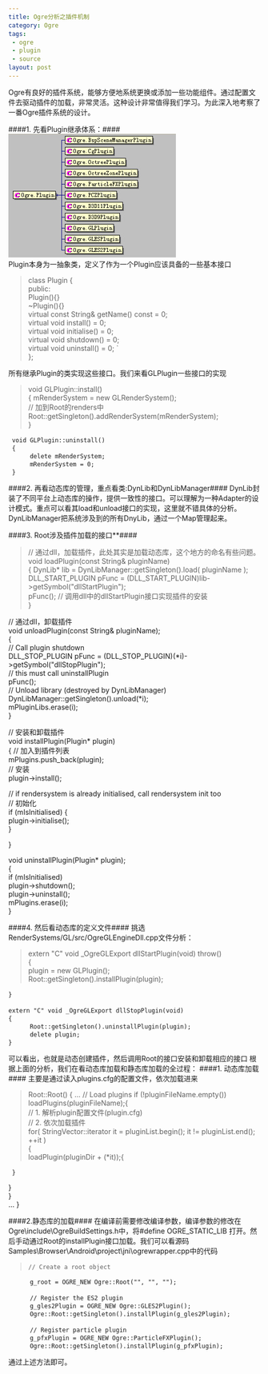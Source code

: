 ```yaml
---
title: Ogre分析之插件机制  
category: Ogre
tags:
 - ogre
 - plugin
 - source
layout: post
---
```


Ogre有良好的插件系统，能够方便地系统更换或添加一些功能组件。通过配置文件去驱动插件的加载，非常灵活。这种设计非常值得我们学习。为此深入地考察了一番Ogre插件系统的设计。

####1. 先看Plugin继承体系：####
![ogre plugin](/images/blog/ogre-plugin.jpg)  
Plugin本身为一抽象类，定义了作为一个Plugin应该具备的一些基本接口

>class Plugin
{  
public:  
Plugin(){}  
~Plugin(){}  
virtual const String& getName() const = 0;   
virtual void install() = 0;  
virtual void initialise() = 0;  
virtual void shutdown() = 0;  
virtual void uninstall() = 0;  `  
};  

所有继承Plugin的类实现这些接口。我们来看GLPlugin一些接口的实现  
> void GLPlugin::install()  
     {
          mRenderSystem = new GLRenderSystem();   
          // 加到Root的renders中  
          Root::getSingleton().addRenderSystem(mRenderSystem);  
     }

     void GLPlugin::uninstall()
     {
          delete mRenderSystem;
          mRenderSystem = 0;
     }

####2. 再看动态库的管理，重点看类:DynLib和DynLibManager####
DynLib封装了不同平台上动态库的操作，提供一致性的接口。可以理解为一种Adapter的设计模式。重点可以看其load和unload接口的实现，这里就不错具体的分析。  
DynLibManager把系统涉及到的所有DnyLib，通过一个Map管理起来。  
  
  
  
####3. Root涉及插件加载的接口**####
>// 通过dll，加载插件，此处其实是加载动态库，这个地方的命名有些问题。  
void loadPlugin(const String& pluginName)  
{
  DynLib* lib = DynLibManager::getSingleton().load( pluginName );  
  DLL_START_PLUGIN pFunc = (DLL_START_PLUGIN)lib->getSymbol("dllStartPlugin");  
  pFunc();  // 调用dll中的dllStartPlugin接口实现插件的安装  
}

// 通过dll，卸载插件  
void unloadPlugin(const String& pluginName);  
{  
  // Call plugin shutdown    
  DLL_STOP_PLUGIN pFunc = (DLL_STOP_PLUGIN)(*i)->getSymbol("dllStopPlugin");  
  // this must call uninstallPlugin  
  pFunc();  
  // Unload library (destroyed by DynLibManager)  
  DynLibManager::getSingleton().unload(*i);  
  mPluginLibs.erase(i);   
}  

// 安装和卸载插件  
void installPlugin(Plugin* plugin)  
{
  // 加入到插件列表  
  mPlugins.push_back(plugin);  
  // 安装  
  plugin->install();  

  // if rendersystem is already initialised, call rendersystem init too  
  // 初始化  
  if (mIsInitialised)
  {    
     plugin->initialise();  
  }
 
}

void uninstallPlugin(Plugin* plugin);  
{  
  if (mIsInitialised)  
    plugin->shutdown();  
  plugin->uninstall();  
  mPlugins.erase(i);  
}  


####4. 然后看动态库的定义文件####
挑选RenderSystems/GL/src/OgreGLEngineDll.cpp文件分析：
>    extern "C" void _OgreGLExport dllStartPlugin(void) throw()  
    {  
          plugin = new GLPlugin();  
          Root::getSingleton().installPlugin(plugin);

    }

    extern "C" void _OgreGLExport dllStopPlugin(void)
    {
          Root::getSingleton().uninstallPlugin(plugin);
          delete plugin;
    }


可以看出，也就是动态创建插件，然后调用Root的接口安装和卸载相应的接口
根据上面的分析，我们在看动态库加载和静态库加载的全过程：
####1. 动态库加载####
主要是通过读入plugins.cfg的配置文件，依次加载进来

>Root::Root()
{
 ...
 // Load plugins
if (!pluginFileName.empty())  
  loadPlugins(pluginFileName);{  
    // 1. 解析plugin配置文件(plugin.cfg)  
    // 2. 依次加载插件  
   for( StringVector::iterator it = pluginList.begin(); it != pluginList.end(); ++it )  
   {  
     loadPlugin(pluginDir + (*it));{  
       
     }  
   }  
  }  
 ...
}

####2.静态库的加载####
在编译前需要修改编译参数，编译参数的修改在Ogre\include\OgreBuildSettings.h中，将#define OGRE_STATIC_LIB 打开。然后手动通过Root的installPlugin接口加载。我们可以看源码Samples\Browser\Android\project\jni\ogrewrapper.cpp中的代码
>     // Create a root object
          g_root = OGRE_NEW Ogre::Root("", "", "");
          
          // Register the ES2 plugin
          g_gles2Plugin = OGRE_NEW Ogre::GLES2Plugin();
          Ogre::Root::getSingleton().installPlugin(g_gles2Plugin);
          
          // Register particle plugin
          g_pfxPlugin = OGRE_NEW Ogre::ParticleFXPlugin();
          Ogre::Root::getSingleton().installPlugin(g_pfxPlugin);

通过上述方法即可。